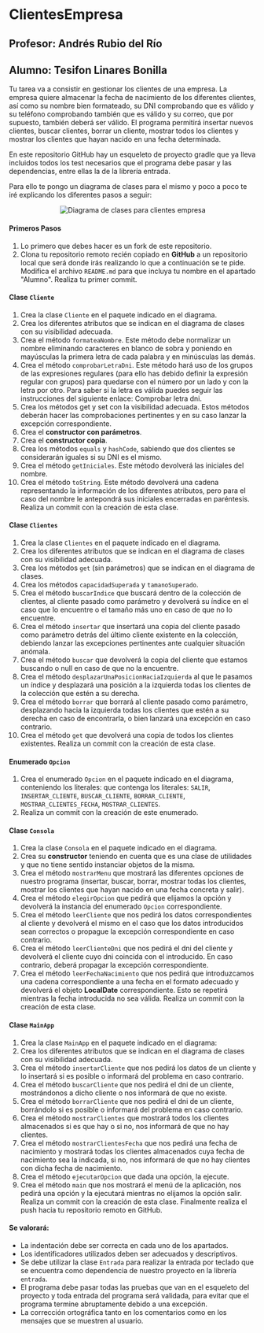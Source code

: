 # ClientesEmpresa
## Profesor: Andrés Rubio del Río
## Alumno: Tesifon Linares Bonilla

Tu tarea va a consistir en gestionar los clientes de una empresa. La empresa quiere almacenar la fecha de nacimiento de los diferentes clientes, así como su nombre bien formateado, su DNI comprobando que es válido y su teléfono comprobando también que es válido y su correo, que por supuesto, también deberá ser válido. El programa permitirá insertar nuevos clientes, buscar clientes, borrar un cliente, mostrar todos los clientes y mostrar los clientes que hayan nacido en una fecha determinada.


En este repositorio GitHub hay un esqueleto de proyecto gradle que ya lleva incluidos todos los test necesarios que el programa debe pasar y las dependencias, entre ellas la de la librería entrada. 

Para ello te pongo un diagrama de clases para el mismo y poco a poco te iré explicando los diferentes pasos a seguir:

<div align="center"><img alt="Diagrama de clases para clientes empresa" src="src/main/resources/imgs/diagramaClases.png" />
</div>

#### Primeros Pasos

1. Lo primero que debes hacer es un fork de este repositorio.
2. Clona tu repositorio remoto recién copiado en **GitHub** a un repositorio local que será donde irás realizando lo que a continuación se te pide. Modifica el archivo `README.md` para que incluya tu nombre en el apartado "Alumno". Realiza tu primer commit.

#### Clase `Cliente`

1. Crea la clase `Cliente` en el paquete indicado en el diagrama.
2. Crea los diferentes atributos que se indican en el diagrama de clases con su visibilidad adecuada.
3. Crea el método `formateaNombre`. Este método debe normalizar un nombre eliminando caracteres en blanco de sobra y poniendo en mayúsculas la primera letra de cada palabra y en minúsculas las demás.
4. Crea el método `comprobarLetraDni`. Este método hará uso de los grupos de las expresiones regulares (para ello has debido definir la expresión regular con grupos) para quedarse con el número por un lado y con la letra por otro. Para saber si la letra es válida puedes seguir las instrucciones del siguiente enlace: Comprobar letra dni.
5. Crea los métodos get y set con la visibilidad adecuada. Estos métodos deberán hacer las comprobaciones pertinentes y en su caso lanzar la excepción correspondiente.
6. Crea el **constructor con parámetros**.
7. Crea el **constructor copia**.
8. Crea los métodos `equals` y `hashCode`, sabiendo que dos clientes se considerarán iguales si su DNI es el mismo.
9. Crea el método `getIniciales`. Este método devolverá las iniciales del nombre.
10. Crea el método `toString`. Este método devolverá una cadena representando la información de los diferentes atributos, pero para el caso del nombre le antepondrá sus iniciales encerradas en paréntesis. Realiza un commit con la creación de esta clase.

#### Clase `Clientes`

1. Crea la clase `Clientes` en el paquete indicado en el diagrama.
2. Crea los diferentes atributos que se indican en el diagrama de clases con su visibilidad adecuada.
4. Crea los métodos `get` (sin parámetros) que se indican en el diagrama de clases.
5. Crea los métodos `capacidadSuperada` y `tamanoSuperado`.
6. Crea el método `buscarIndice` que buscará dentro de la colección de clientes, al cliente pasado como parámetro y devolverá su índice en el caso que lo encuentre o el tamaño más uno en caso de que no lo encuentre.
7. Crea el método `insertar` que insertará una copia del cliente pasado como parámetro detrás del último cliente existente en la colección, debiendo lanzar las excepciones pertinentes ante cualquier situación anómala.
8. Crea el método `buscar` que devolverá la copia del cliente que estamos buscando o null en caso de que no la encuentre.
9. Crea el método `desplazarUnaPosicionHaciaIzquierda` al que le pasamos un índice y desplazará una posición a la izquierda todas los clientes de la colección que estén a su derecha.
10. Crea el método `borrar` que borrará al cliente pasado como parámetro, desplazando hacia la izquierda todas los clientes que estén a su derecha en caso de encontrarla, o bien lanzará una excepción en caso contrario.
11. Crea el método `get` que devolverá una copia de todos los clientes existentes. Realiza un commit con la creación de esta clase.

#### Enumerado `Opcion`

1. Crea el enumerado `Opcion` en el paquete indicado en el diagrama, conteniendo los literales: que contenga los literales: `SALIR`, `INSERTAR_CLIENTE`, `BUSCAR_CLIENTE`, `BORRAR_CLIENTE`, `MOSTRAR_CLIENTES_FECHA`, `MOSTRAR_CLIENTES`.
2. Realiza un commit con la creación de este enumerado.

#### Clase `Consola`

1. Crea la clase `Consola` en el paquete indicado en el diagrama.
2. Crea su **constructor** teniendo en cuenta que es una clase de utilidades y que no tiene sentido instanciar objetos de la misma.
3. Crea el método `mostrarMenu` que mostrará las diferentes opciones de nuestro programa (insertar, buscar, borrar, mostrar todas los clientes, mostrar los clientes que hayan nacido en una fecha concreta y salir).
4. Crea el método `elegirOpcion` que pedirá que elijamos la opción y devolverá la instancia del enumerado `Opcion` correspondiente.
5. Crea el método `leerCliente` que nos pedirá los datos correspondientes al cliente y devolverá el mismo en el caso que los datos introducidos sean correctos o propague la excepción correspondiente en caso contrario.
6. Crea el método `leerClienteDni` que nos pedirá el dni del cliente y devolverá el cliente cuyo dni coincida con el introducido. En caso contrario, deberá propagar la excepción correspondiente.
7. Crea el método `leerFechaNacimiento` que nos pedirá que introduzcamos una cadena correspondiente a una fecha en el formato adecuado y devolverá el objeto **LocalDate** correspondiente. Esto se repetirá mientras la fecha introducida no sea válida. Realiza un commit con la creación de esta clase.

#### Clase `MainApp`

1. Crea la clase `MainApp` en el paquete indicado en el diagrama:
2. Crea los diferentes atributos que se indican en el diagrama de clases con su visibilidad adecuada.
3. Crea el método `insertarCliente` que nos pedirá los datos de un cliente y lo insertará si es posible o informará del problema en caso contrario.
4. Crea el método `buscarCliente` que nos pedirá el dni de un cliente, mostrándonos a dicho cliente o nos informará de que no existe.
5. Crea el método `borrarCliente` que nos pedirá el dni de un cliente, borrándolo si es posible o informará del problema en caso contrario.
6. Crea el método `mostrarClientes` que mostrará todos los clientes almacenados si es que hay o si no, nos informará de que no hay clientes.
7. Crea el método `mostrarClientesFecha` que nos pedirá una fecha de nacimiento y mostrará todas los clientes almacenados cuya fecha de nacimiento sea la indicada, si no, nos informará de que no hay clientes con dicha fecha de nacimiento.
8. Crea el método `ejecutarOpcion` que dada una opción, la ejecute.
9. Crea el método `main` que nos mostrará el menú de la aplicación, nos pedirá una opción y la ejecutará mientras no elijamos la opción salir. Realiza un commit con la creación de esta clase. Finalmente realiza el push hacia tu repositorio remoto en GitHub.

#### Se valorará:

- La indentación debe ser correcta en cada uno de los apartados.
- Los identificadores utilizados deben ser adecuados y descriptivos.
- Se debe utilizar la clase `Entrada` para realizar la entrada por teclado que se encuentra como dependencia de nuestro proyecto en la librería `entrada`.
- El programa debe pasar todas las pruebas que van en el esqueleto del proyecto y toda entrada del programa será validada, para evitar que el programa termine abruptamente debido a una excepción.
- La corrección ortográfica tanto en los comentarios como en los mensajes que se muestren al usuario.
